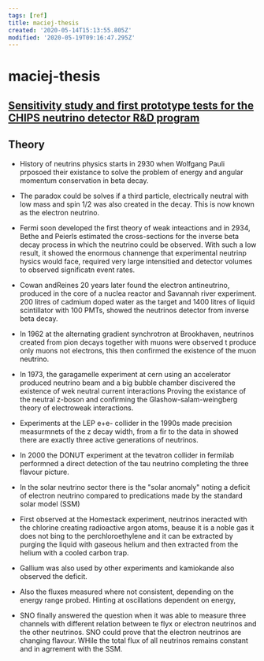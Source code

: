 ```yaml
---
tags: [ref]
title: maciej-thesis
created: '2020-05-14T15:13:55.805Z'
modified: '2020-05-19T09:16:47.295Z'
---
```


# maciej-thesis

## [Sensitivity study and first prototype tests for the CHIPS neutrino detector R&D program](https://discovery.ucl.ac.uk/id/eprint/10052874/1/Pfutzner_thesis.pdf)

## Theory

- History of neutrins physics starts in 2930 when Wolfgang Pauli prposoed their existance to solve the problem of energy and angular momentum conservation in beta decay.
- The paradox could be solves if a third particle, electrically neutral with low mass and spin 1/2 was also created in the decay. This is now known as the electron neutrino.
- Fermi soon developed the first theory of weak inteactions and in 2934, Bethe and Peierls estimated the cross-sections for the inverse beta decay process in which the neutrino could be observed. With such a low result, it showed the enormous channenge that experimental neutrinp hysics would face, required very large intensitied and detector volumes to observed significatn event rates.
- Cowan andReines 20 years later found the electron antineutrino, produced in the core of a nuclea reactor and Savannah river experiment. 200 litres of cadmium doped water as the target and 1400 litres of liquid scintillator with 100 PMTs, showed the neutrinos detector from inverse beta decay.
- In 1962 at the alternating gradient synchrotron at Brookhaven, neutrinos created from pion decays together with muons were observed t produce only muons not electrons, this then confirmed the existence of the muon neutrino. 
- In 1973, the garagamelle experiment at cern using an accelerator produced neutrino beam and a big bubble chamber discivered the existence of wek neutral current interactions Proving the existance of the neutral z-boson and confirming the Glashow-salam-weingberg theory of electroweak interactions. 
- Experiments at the LEP e+e- collider in the 1990s made precision measurmnets of the z decay width, from a fir to the data in showed there are exactly three active generations of neutrinos. 
- In 2000 the DONUT experiment at the tevatron collider in fermilab performned a direct detection of the tau neutrino completing the three flavour picture.

- In the solar neutrino sector there is the "solar anomaly" noting a deficit of electron neutrino compared to predications made by the standard solar model (SSM)
- First observed at the Homestack experiment, neutrinos ineracted with the chlorine creating radioactive argon atoms, beause it is a noble gas it does not bing to the perchloroethylene and it can be extracted by purging the liquid with gaseous helium and then extracted from the helium with a cooled carbon trap. 
- Gallium was also used by other experiments and kamiokande also observed the deficit. 
- Also the fluxes measured where not consistent, depending on the energy range probed. Hinting at oscillations dependent on energy,
- SNO finally answered the question when it was able to measure three channels with different relation between te flyx or electron neutrinos and the other neutrinos. SNO could prove that the electron neutrinos are changing flavour. WHile the total flux of all neutrinos remains constant and in agrrement with the SSM.
